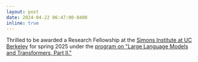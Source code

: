 ```yaml
---
layout: post
date: 2024-04-22 06:47:00-0400
inline: true
---
```


Thrilled to be awarded a Research Fellowship at the [Simons Institute at UC Berkeley](https://simons.berkeley.edu/homepage) for spring 2025 under the [program on "Large Language Models and Transformers, Part II."](https://simons.berkeley.edu/programs/special-year-large-language-models-transformers-part-1)
